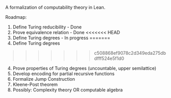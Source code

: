 A formalization of computability theory in Lean. 

Roadmap:
1. Define Turing reducibility - Done
2. Prove equivalence relation - Done
<<<<<<< HEAD
3. Define Turing degrees - In progress
=======
3. Define Turing degrees
>>>>>>> c508868ef9078c2d349eda275dbdfff524e5f1d0
4. Prove properties of Turing degrees (uncountable, upper semilattice)
5. Develop encoding for partial recursive functions
6. Formalize Jump Construction
7. Kleene-Post theorem
7. Possibly: Complexity theory OR computable algebra

